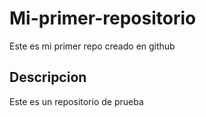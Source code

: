 # Mi-primer-repositorio
Este es mi primer repo creado en github

## Descripcion
Este es un repositorio de prueba
